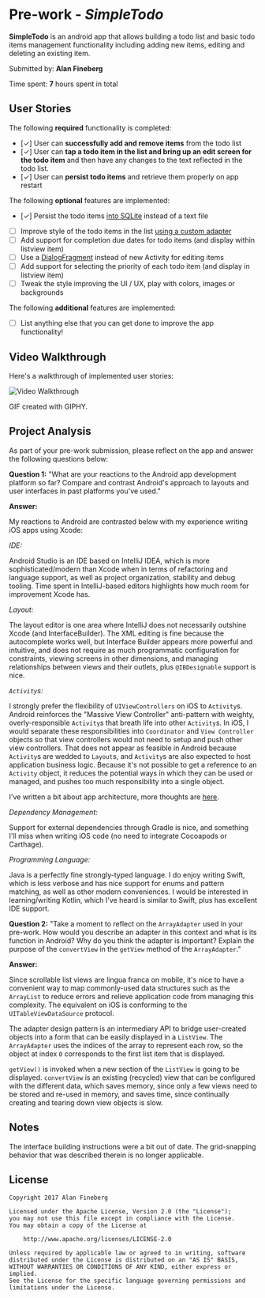 # Pre-work - *SimpleTodo*

**SimpleTodo** is an android app that allows building a todo list and basic todo items management functionality including adding new items, editing and deleting an existing item.

Submitted by: **Alan Fineberg**

Time spent: **7** hours spent in total

## User Stories

The following **required** functionality is completed:

* [✓] User can **successfully add and remove items** from the todo list
* [✓] User can **tap a todo item in the list and bring up an edit screen for the todo item** and then have any changes to the text reflected in the todo list.
* [✓] User can **persist todo items** and retrieve them properly on app restart

The following **optional** features are implemented: 

* [✓] Persist the todo items [into SQLite](http://guides.codepath.com/android/Persisting-Data-to-the-Device#sqlite) instead of a text file
* [ ] Improve style of the todo items in the list [using a custom adapter](http://guides.codepath.com/android/Using-an-ArrayAdapter-with-ListView)
* [ ] Add support for completion due dates for todo items (and display within listview item)
* [ ] Use a [DialogFragment](http://guides.codepath.com/android/Using-DialogFragment) instead of new Activity for editing items
* [ ] Add support for selecting the priority of each todo item (and display in listview item)
* [ ] Tweak the style improving the UI / UX, play with colors, images or backgrounds

The following **additional** features are implemented:

* [ ] List anything else that you can get done to improve the app functionality!

## Video Walkthrough

Here's a walkthrough of implemented user stories:

<img src='https://media.giphy.com/media/3ohk2D2kbg1JYJxjzO/giphy.gif' title='Video Walkthrough' width='' alt='Video Walkthrough' />

GIF created with GIPHY.

## Project Analysis

As part of your pre-work submission, please reflect on the app and answer the following questions below:

**Question 1:** "What are your reactions to the Android app development platform so far? Compare and contrast Android's approach to layouts and user interfaces in past platforms you've used."

**Answer:** 

My reactions to Android are contrasted below with my experience writing iOS apps using Xcode:

*IDE:*

Android Studio is an IDE based on IntelliJ IDEA, which is more sophisticated/modern than Xcode when in terms of refactoring and language support, as well as project organization, stability and debug tooling. Time spent in IntelliJ-based editors highlights how much room for improvement Xcode has.

*Layout:*

The layout editor is one area where IntelliJ does not necessarily outshine Xcode (and InterfaceBuilder). The XML editing is fine because the autocomplete works well, but Interface Builder appears more powerful and intuitive, and does not require as much programmatic configuration for constraints, viewing screens in other dimensions, and managing relationships between views and their outlets, plus `@IBDesignable` support is nice. 

*`Activity`s:*

I strongly prefer the flexibility of `UIViewControllers` on iOS to `Activity`s. Android reinforces the "Massive View Controller" anti-pattern with weighty, overly-responsible `Activity`s that breath life into other `Activity`s. In iOS, I would separate these responsibilities into `Coordinator` and `View Controller` objects so that view controllers would not need to setup and push other view controllers. That does not appear as feasible in Android because `Activity`s are wedded to `Layout`s, and `Activity`s are also expected to host application business logic. Because it's not possible to get a reference to an `Activity` object, it reduces the potential ways in which they can be used or managed, and pushes too much responsibility into a single object.

I've written a bit about app architecture, more thoughts are [here](https://medium.com/square-corner-blog/ziggurat-ios-app-architecture-b54b3f7132f0). 

*Dependency Management:*

Support for external dependencies through Gradle is nice, and something I'll miss when writing iOS code (no need to integrate Cocoapods or Carthage).

*Programming Language:*

Java is a perfectly fine strongly-typed language. I do enjoy writing Swift, which is less verbose and has nice support for enums and pattern matching, as well as other modern conveniences. I would be interested in learning/writing Kotlin, which I've heard is similar to Swift, plus has excellent IDE support.

**Question 2:** "Take a moment to reflect on the `ArrayAdapter` used in your pre-work. How would you describe an adapter in this context and what is its function in Android? Why do you think the adapter is important? Explain the purpose of the `convertView` in the `getView` method of the `ArrayAdapter`."

**Answer:** 

Since scrollable list views are lingua franca on mobile, it's nice to have a convenient way to map commonly-used data structures such as the `ArrayList` to reduce errors and relieve application code from managing this complexity. The equivalent on iOS is conforming to the `UITableViewDataSource` protocol.

The adapter design pattern is an intermediary API to bridge user-created objects into a form that can be easily displayed in a `ListView`. The `ArrayAdapter` uses the indices of the array to represent each row, so the object at index `0` corresponds to the first list item that is displayed.

`getView()` is invoked when a new section of the `ListView` is going to be displayed. `convertView` is an existing (recycled) view that can be configured with the different data, which saves memory, since only a few views need to be stored and re-used in memory, and saves time, since continually creating and tearing down view objects is slow.

## Notes

The interface building instructions were a bit out of date. The grid-snapping behavior that was described therein is no longer applicable.

## License

    Copyright 2017 Alan Fineberg

    Licensed under the Apache License, Version 2.0 (the "License");
    you may not use this file except in compliance with the License.
    You may obtain a copy of the License at

        http://www.apache.org/licenses/LICENSE-2.0

    Unless required by applicable law or agreed to in writing, software
    distributed under the License is distributed on an "AS IS" BASIS,
    WITHOUT WARRANTIES OR CONDITIONS OF ANY KIND, either express or implied.
    See the License for the specific language governing permissions and
    limitations under the License.
